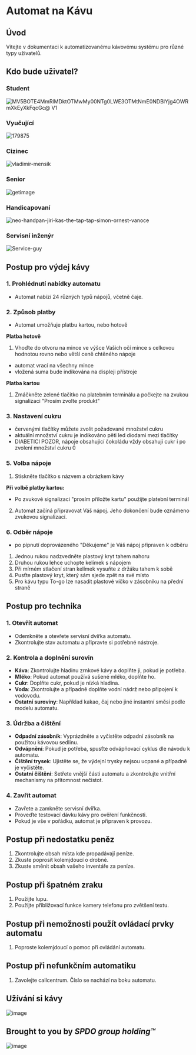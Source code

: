 # Automat na Kávu

## Úvod
Vítejte v dokumentaci k automatizovanému kávovému systému pro různé typy uživatelů.

## Kdo bude uživatel?
### Student
![MV5BOTE4MmRlMDktOTMwMy00NTg0LWE3OTMtNmE0NDBlYjg4OWRmXkEyXkFqcGc@ _V1_](https://github.com/user-attachments/assets/16205054-308e-4de4-bf5a-977d7e8877b5)

### Vyučující
![179875](https://github.com/user-attachments/assets/578164a2-ea95-409f-99e0-f0a3261fcf75)

### Cizinec
![vladimir-mensik](https://github.com/user-attachments/assets/105b4440-d8c0-482c-8a3e-ee08aff89c7c)

### Senior
![getimage](https://github.com/user-attachments/assets/639ea393-744e-4dcb-9d20-0caf5d0cfd62)

### Handicapovaní
![neo-handpan-jiri-kas-the-tap-tap-simon-ornest-vanoce](https://github.com/user-attachments/assets/61a775be-61f9-468e-bc69-80b6aed5de86)

### Servisní inženýr
![Service-guy](https://github.com/user-attachments/assets/27491724-d73e-496d-86b4-c49ecbdedacc)


## Postup pro výdej kávy

### 1. Prohlédnutí nabídky automatu
- Automat nabízí 24 různých typů nápojů, včetně čaje.

### 2. Způsob platby
- Automat umožňuje platbu kartou, nebo hotově

**Platba hotově**
1. Vhoďte do otvoru na mince ve výšce Vašich očí mince s celkovou hodnotou rovno nebo větší ceně chtěného nápoje
- automat vrací na všechny mince
- vložená suma bude indikována na displeji přístroje

**Platba kartou**
1. Zmáčkněte zelené tlačítko na platebním terminálu a počkejte na zvukou signalizaci "Prosím zvolte produkt"

### 3. Nastavení cukru
- červenými tlačítky můžete zvolit požadované množství cukru
- aktuální množství cukru je indikováno pěti led diodami mezi tlačítky
- DIABETICI POZOR, nápoje obsahující čokoládu vždy obsahují cukr i po zvolení množství cukru 0

### 5. Volba nápoje
1. Stiskněte tlačítko s názvem a obrázkem kávy

**Při volbě platby kartou:**
- Po zvukové signalizaci "prosím přiložte kartu" použijte platební terminál

2. Automat začíná připravovat Váš nápoj. Jeho dokončení bude oznámeno zvukovou signalizací.

### 6. Odběr nápoje
- po pípnutí doprovázeného "Děkujeme" je Váš nápoj připraven k odběru
1. Jednou rukou nadzvedněte plastový kryt tahem nahoru
2. Druhou rukou lehce uchopte kelímek s nápojem
3. Při mírném stlačení stran kelímek vysuňte z držáku tahem k sobě
4. Pusťte plastový kryt, který sám sjede zpět na své místo
5. Pro kávu typu To-go lze nasadit plastové víčko v zásobníku na přední straně

## Postup pro technika

### 1. Otevřít automat
- Odemkněte a otevřete servisní dvířka automatu.
- Zkontrolujte stav automatu a připravte si potřebné nástroje.

### 2. Kontrola a doplnění surovin
- **Káva**: Zkontrolujte hladinu zrnkové kávy a doplňte ji, pokud je potřeba.
- **Mléko**: Pokud automat používá sušené mléko, doplňte ho.
- **Cukr**: Doplňte cukr, pokud je nízká hladina.
- **Voda**: Zkontrolujte a případně doplňte vodní nádrž nebo připojení k vodovodu.
- **Ostatní suroviny**: Například kakao, čaj nebo jiné instantní směsi podle modelu automatu.

### 3. Údržba a čištění
- **Odpadní zásobník**: Vyprázdněte a vyčistěte odpadní zásobník na použitou kávovou sedlinu.
- **Odvápnění**: Pokud je potřeba, spusťte odvápňovací cyklus dle návodu k automatu.
- **Čištění trysek**: Ujistěte se, že výdejní trysky nejsou ucpané a případně je vyčistěte.
- **Ostatní čištění**: Setřete vnější části automatu a zkontrolujte vnitřní mechanismy na přítomnost nečistot.

### 4. Zavřít automat
- Zavřete a zamkněte servisní dvířka.
- Proveďte testovací dávku kávy pro ověření funkčnosti.
- Pokud je vše v pořádku, automat je připraven k provozu.

## Postup při nedostatku peněz
1. Zkontrolujte obsah místa kde propadávají peníze.
2. Zkuste poprosit kolemjdoucí o drobné.
3. Zkuste směnit obsah vašeho inventáře za peníze.

## Postup při špatném zraku
1. Použijte lupu.
2. Použijte přibližovací funkce kamery telefonu pro zvětšení textu.

## Postup při nemožnosti použít ovládací prvky automatu
1. Poproste kolemjdoucí o pomoc při ovládání automatu.

## Postup při nefunkčním automatiku
1. Zavolejte callcentrum. Číslo se nachází na boku automatu.

## Užívání si kávy
![image](https://github.com/user-attachments/assets/59c15453-02ee-45b4-8bc9-44ac3f89547a)


## Brought to you by *SPDO group holding™* 
![image](https://github.com/user-attachments/assets/95154f4a-43b1-489e-846f-318c232fbaee)

